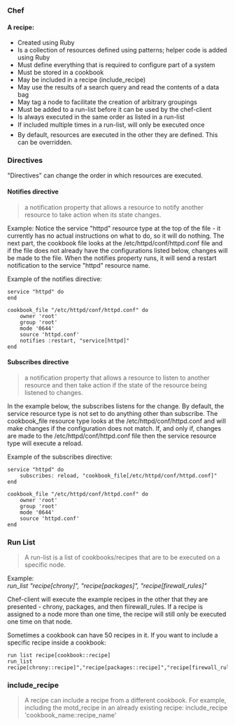 ### Chef

#### A recipe:
* Created using Ruby
* Is a collection of resources defined using patterns; helper code is added using Ruby
* Must define everything that is required to configure part of a system
* Must be stored in a cookbook
* May be included in a recipe (include_recipe)
* May use the results of a search query and read the contents of a data bag
* May tag a node to facilitate the creation of arbitrary groupings
* Must be added to a run-list before it can be used by the chef-client
* Is always executed in the same order as listed in a run-list
* If included multiple times in a run-list, will only be executed once
* By default, resources are executed in the other they are defined. This can be overridden.


### Directives
"Directives" can change the order in which resources are executed.

#### Notifies directive
>a notification property that allows a resource to notify another resource to take action when its state changes.

Example: Notice the service "httpd" resource type at the top of the file - it currently has no actual instructions on what to do, so it will do nothing. The next part, the cookbook file looks at the /etc/httpd/conf/httpd.conf file and if the file does not already have the configurations listed below, changes will  be made to the file. When the notifies property runs, it will send a restart notification to the service "httpd" resource name.

Example of the notifies directive:

```
service "httpd" do
end
```

```
cookbook_file "/etc/httpd/conf/httpd.conf" do
    owner 'root'
    group 'root'
    mode '0644'
    source 'httpd.conf'
    notifies :restart, "service[httpd]"
end
```

#### Subscribes directive
> a notification property that allows a resource to listen to another resource and then take action if the state of the resource being listened to changes.

In the example below, the subscribes listens for the change. By default, the service resource type is not set to do anything other than subscribe. The cookbook_file resource type looks at the /etc/httpd/conf/httpd.conf and will make changes if the configuration does not match. If, and only if, changes are made to the /etc/httpd/conf/httpd.conf file then the service resource type will execute a reload.

Example of the subscribes directive:

```
service "httpd" do
    subscribes: reload, "cookbook_file[/etc/httpd/conf/httpd.conf]"
end
```

```
cookbook_file "/etc/httpd/conf/httpd.conf" do
    owner 'root'
    group 'root'
    mode '0644'
    source 'httpd.conf'
end
```

### Run List
>A run-list is a list of cookbooks/recipes that are to be executed on a specific node.

Example:  
_run_list "recipe[chrony]", "recipe[packages]", "recipe[firewall_rules]"_

Chef-client will execute the example recipes in the other that they are presented - chrony, packages, and then fiirewall_rules. If a recipe is assigned to a node more than one time, the recipe will still only be executed one time on that node.

Sometimes a cookbook can have 50 recipes in it. If you want to include a specific recipe inside a cookbook:

```
run list recipe[cookbook::recipe]
run_list recipe[chrony::recipe]","recipe[packages::recipe]","recipe[firewall_rules::recipe]","recipe[chrony::recipe]"
```

### include_recipe
>A recipe can include a recipe from a different cookbook. For example, including the motd_recipe in an already existing recipe:
include_recipe 'cookbook_name::recipe_name'
